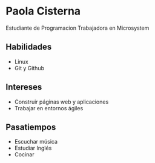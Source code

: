 # Paola Cisterna
Estudiante de Programacion
Trabajadora en Microsystem

## Habilidades
- Linux
- Git y Github

## Intereses 
- Construir páginas web y aplicaciones
- Trabajar en entornos ágiles

## Pasatiempos
- Escuchar música
- Estudiar Inglés
- Cocinar
